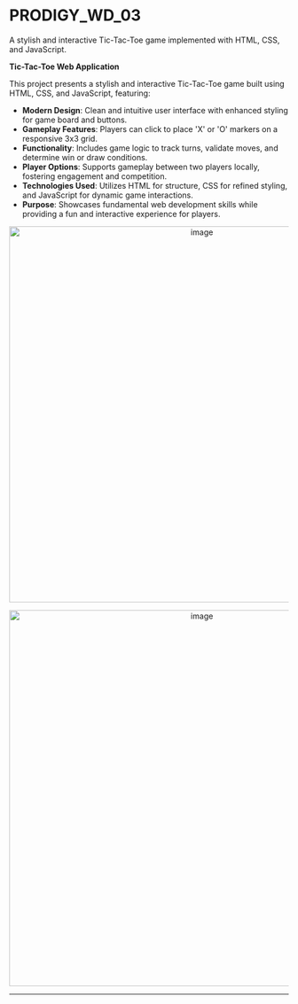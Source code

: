 # PRODIGY_WD_03
A stylish and interactive Tic-Tac-Toe game implemented with HTML, CSS, and JavaScript.

**Tic-Tac-Toe Web Application**

This project presents a stylish and interactive Tic-Tac-Toe game built using HTML, CSS, and JavaScript, featuring:

- **Modern Design**: Clean and intuitive user interface with enhanced styling for game board and buttons.
- **Gameplay Features**: Players can click to place 'X' or 'O' markers on a responsive 3x3 grid.
- **Functionality**: Includes game logic to track turns, validate moves, and determine win or draw conditions.
- **Player Options**: Supports gameplay between two players locally, fostering engagement and competition.
- **Technologies Used**: Utilizes HTML for structure, CSS for refined styling, and JavaScript for dynamic game interactions.
- **Purpose**: Showcases fundamental web development skills while providing a fun and interactive experience for players.
<p align="center">
  <img width="679" alt="image" src="https://github.com/aditiravindranayak/PRODIGY_WD_03/assets/109815646/ea224a12-5093-41c1-87b7-9b9d767ecf11">
</p>

<p align="center">
  <img width="679" alt="image" src="https://github.com/aditiravindranayak/PRODIGY_WD_03/assets/109815646/cb0e248e-4509-4307-b3a5-3d258b35908b">
</p>

---


